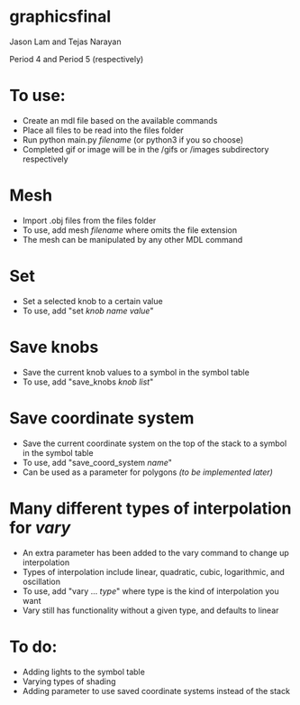 # graphicsfinal

Jason Lam and Tejas Narayan

Period 4 and Period 5 (respectively)

# To use:

* Create an mdl file based on the available commands
* Place all files to be read into the files folder
* Run python main.py *filename* (or python3 if you so choose)
* Completed gif or image will be in the /gifs or /images subdirectory respectively

# Mesh
* Import .obj files from the files folder
* To use, add mesh *filename* where *<filename>* omits the file extension
* The mesh can be manipulated by any other MDL command

# Set
* Set a selected knob to a certain value
* To use, add "set *knob name* *value*"

# Save knobs
* Save the current knob values to a symbol in the symbol table
* To use, add "save_knobs *knob list*"

# Save coordinate system
* Save the current coordinate system on the top of the stack to a symbol in the symbol table
* To use, add "save_coord_system *name*"
* Can be used as a parameter for polygons *(to be implemented later)*

# Many different types of interpolation for *vary*
* An extra parameter has been added to the vary command to change up interpolation
* Types of interpolation include linear, quadratic, cubic, logarithmic, and oscillation
* To use, add "vary ... *type*" where type is the kind of interpolation you want
* Vary still has functionality without a given type, and defaults to linear

# To do:
* Adding lights to the symbol table
* Varying types of shading
* Adding parameter to use saved coordinate systems instead of the stack
